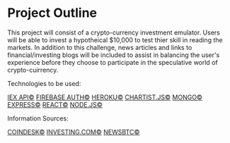 # Project Outline

This project will consist of a crypto-currency investment emulator. Users will be able to invest a hypotheical $10,000 to test thier skill in reading the markets. In addition to this challenge, news articles and links to financial/investing blogs will be included to assist in balancing the user's experience before they choose to participate in the speculative world of crypto-cuirrency.

<dl>
  <dt>Technologies to be used:</dt>

  [IEX API&copy;](https://iextrading.com/developer/)
  [FIREBASE AUTH&copy;](https://firebase.google.com/docs/auth/)
  [HEROKU&copy;](https://www.heroku.com/)
  [CHARTIST.JS&copy;](https://gionkunz.github.io/chartist-js/)
  [MONGO&copy;](https://www.mongodb.com/)
  [EXPRESS&copy;](https://expressjs.com/)
  [REACT&copy;](https://reactjs.org/)
  [NODE.JS&copy;](https://nodejs.org/en/)
</dl>
<dl>
  <dt>Information Sources:</dt>

  [COINDESK&copy;](https://www.coindesk.com/)
  [INVESTING.COM&copy;](https://www.investing.com/news/cryptocurrency-news)
  [NEWSBTC&copy;](https://www.newsbtc.com/)